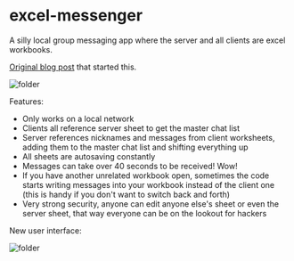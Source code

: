 # excel-messenger
A silly local group messaging app where the server and all clients are excel workbooks.

[Original blog post](http://tristancalderbank.com/2016/09/06/excel-messenger-a-terrible-experiment-in-vba/) that started this.

![folder](https://github.com/tristancalderbank/excel-messenger/blob/master/screenshots/cs-window.PNG?raw=true)

Features:
- Only works on a local network
- Clients all reference server sheet to get the master chat list
- Server references nicknames and messages from client worksheets, adding them to the master chat list and shifting everything up
- All sheets are autosaving constantly
- Messages can take over 40 seconds to be received! Wow!
- If you have another unrelated workbook open, sometimes the code starts writing messages into your workbook instead of the client one (this is handy if you don't want to switch back and forth)
- Very strong security, anyone can edit anyone else's sheet or even the server sheet, that way everyone can be on the lookout for hackers

New user interface:
 
![folder](https://github.com/tristancalderbank/excel-messenger/blob/master/screenshots/cs-client-real.PNG?raw=true)
